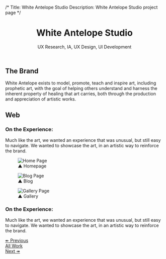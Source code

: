 /*
Title: White Antelope Studio
Description: White Antelope Studio project page
*/

<header class="page-header text-center">
	<div class="container">
		<div class="row">
			<div class="col-xs-12">
				<h1 class="title">White Antelope Studio</h1>
				<div class="page-header-subtitle">UX Research, IA, UX Design, UI Development</div>
			</div>
		</div>
	</div>
</header>

<!-- Project Intro -->
<section class="piece-intro bg-brand-white" style="background-image: url(../themes/smm/img/otb-outline-cream.svg); background-size: 555px 555px; background-position: top -250px right -250px; background-repeat: no-repeat;">
	<div class="container">
		<div class="row">
			<div class="col-md-8 col-md-offset-2">
				<h2 class="headline text-center">The Brand</h2>
				<p class="text-center lead libre">White Antelope exists to model, promote, teach and inspire art, including prophetic art, with the goal of helping others understand and harness the inherent property of healing that art carries, both through the production and appreciation of artistic works.</p>
			</div>
		</div>
	</div>
</section>

<!-- Web -->
<section class="piece-bg" style="background-image:url(../themes/smm/img/project-assets/was/was-bg.jpg);">
	<h2 class="headline-inverse text-center">Web</h2>
</section>

<section class="piece-website">
	<div class="container">
		<div class="row">
			<aside class="col-sm-3 col-lg-2 hidden-xs">
				<h3 class="libre h4">On the Experience:</h3>
				<p>Much like the art, we wanted an experience that was unusual, but still easy to navigate.  We wanted to showcase the art, in an artistic way to reinforce the brand.</p>
			</aside>
			<div class="col-sm-6 col-lg-8 piece-screenshot">
				<figure>
					<img src="../themes/smm/img/project-assets/was/was-home.png" alt="Home Page" class="img-responsive">
					<figcaption class="libre"><span class="up-triangle">&#9650;</span> Homepage</figcaption>
				</figure>
			</div>
			<div class="col-sm-6 col-md-offset-3 col-lg-8 col-lg-offset-2">
				<figure>
					<img src="../themes/smm/img/project-assets/was/was-blog.png" alt="Blog Page" class="img-responsive">
					<figcaption class="libre"><span class="up-triangle">&#9650;</span> Blog</figcaption>
				</figure>
			</div>
			<div class="col-sm-6 col-sm-offset-3 col-md-offset-3 col-lg-8 col-lg-offset-2">
				<figure>
					<img src="../themes/smm/img/project-assets/was/was-gallery.png" alt="Gallery Page" class="img-responsive">
					<figcaption class="libre"><span class="up-triangle">&#9650;</span> Gallery</figcaption>
				</figure>
			</div>
			<aside class="col-sm-3 col-lg-2 visible-xs">
				<h3 class="libre h4">On the Experience:</h3>
				<p>Much like the art, we wanted an experience that was unusual, but still easy to navigate.  We wanted to showcase the art, in an artistic way to reinforce the brand.</p>
			</aside>
		</div>
	</div>
</section>

<section id="work-pager" class="bg-brand-red">
	<div class="container">
		<div class="row">
			<div class="col-md-8 col-md-offset-2">
				<div class="row">
					<div class="col-sm-4">
						<a href="unlikely-heroes" class="btn btn-lg btn-black btn-block">&#8606; Previous</a>
					</div>
					<div class="col-sm-4">
						<a href="../#work" class="btn btn-lg btn-black btn-block">All Work</a>
					</div>
					<div class="col-sm-4">
						<a href="bjm" class="btn btn-lg btn-black btn-block">Next <span class="right-arrow">&#8608;</span></a>
					</div>
				</div>
			</div>
		</div>
	</div>
</section>
